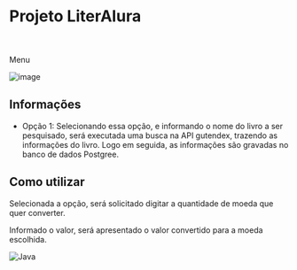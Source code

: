 

<div>
  <h1>
     Projeto LiterAlura
    <br />
    <br />
  </h1>
</div>

<div> 

Menu


![image](https://github.com/user-attachments/assets/39c5e8e2-c5d0-42fe-9201-5a032ac56b8c)


</div>


## Informações


* Opção 1:
  Selecionando essa opção, e informando o nome do livro a ser pesquisado, será executada uma busca na API gutendex, trazendo as informações do livro.
  Logo em seguida, as informações são gravadas no banco de dados Postgree.


## Como utilizar


  <p>Selecionada a opção, será solicitado digitar a quantidade de moeda que quer converter.</p>
  <p>Informado o valor, será apresentado o valor convertido para a moeda escolhida.</p>

![Java](https://img.shields.io/badge/Language-Java-red?logo=java&logoColor=white)

